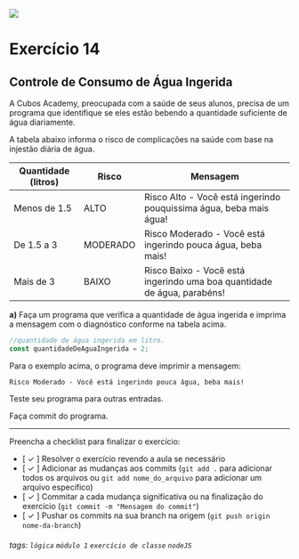 ![](https://i.imgur.com/xG74tOh.png)

# Exercício 14

## Controle de Consumo de Água Ingerida

A Cubos Academy, preocupada com a saúde de seus alunos, precisa de um programa que identifique se eles estão bebendo a quantidade suficiente de água diariamente.

A tabela abaixo informa o risco de complicações na saúde com base na injestão diária de água.

| Quantidade (litros) | Risco    | Mensagem                                                                |
| ------------------- | -------- | ----------------------------------------------------------------------- |
| Menos de 1.5        | ALTO     | Risco Alto - Você está ingerindo pouquissima água, beba mais água!      |
| De 1.5 a 3          | MODERADO | Risco Moderado - Você está ingerindo pouca água, beba mais!             |
| Mais de 3           | BAIXO    | Risco Baixo - Você está ingerindo uma boa quantidade de água, parabéns! |

**a)** Faça um programa que verifica a quantidade de água ingerida e imprima a mensagem com o diagnóstico conforme na tabela acima.

```javascript
//quantidade de água ingerida em litro.
const quantidadeDeAguaIngerida = 2;
```

Para o exemplo acima, o programa deve imprimir a mensagem:

```
Risco Moderado - Você está ingerindo pouca água, beba mais!
```

Teste seu programa para outras entradas.

Faça commit do programa.

---

Preencha a checklist para finalizar o exercício:

- [ ✓ ] Resolver o exercício revendo a aula se necessário
- [ ✓ ] Adicionar as mudanças aos commits (`git add .` para adicionar todos os arquivos ou `git add nome_do_arquivo` para adicionar um arquivo específico)
- [ ✓ ] Commitar a cada mudança significativa ou na finalização do exercício (`git commit -m "Mensagem do commit"`)
- [ ✓ ] Pushar os commits na sua branch na origem (`git push origin nome-da-branch`)

###### tags: `lógica` `módulo 1` `exercício de classe` `nodeJS`
